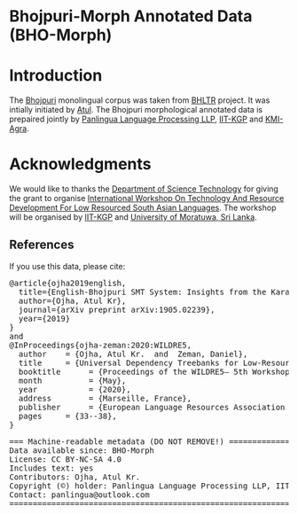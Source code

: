 # Bhojpuri-Morph Annotated Data (BHO-Morph)

# Introduction

The [Bhojpuri](https://en.wikipedia.org/wiki/Bhojpuri_language) monolingual corpus was taken from [BHLTR](https://github.com/shashwatup9k/bho-resources) project. It was intially initiated by [Atul](https://www.nuigalway.ie/science-engineering/staff-profiles/atulkumarojha/). The Bhojpuri morphological annotated data is prepaired
jointly by [Panlingua Language Processing LLP](http://panlingua.co.in/), [IIT-KGP](http://www.iitkgp.ac.in/) and [KMI-Agra](https://www.ctrans.in/departments/linguistics).


# Acknowledgments

We would like to thanks the [Department of Science Technology](https://dst.gov.in) for giving the grant to organise [International Workshop On Technology And Resource Development For Low Resourced South Asian Languages](https://dst.gov.in/sites/default/files/Announcement%20of%20results%20of%20Indo-SriLanka%20Joint%20bilateral%20Call-2019%20%281%29.pdf). The workshop will be organised by [IIT-KGP](http://www.iitkgp.ac.in/) and [University of Moratuwa, Sri Lanka](https://uom.lk/). 

## References
If you use this data, please cite:
<pre>
@article{ojha2019english,
  title={English-Bhojpuri SMT System: Insights from the Karaka Model},
  author={Ojha, Atul Kr},
  journal={arXiv preprint arXiv:1905.02239},
  year={2019}
}
and 
@InProceedings{ojha-zeman:2020:WILDRE5,
  author    = {Ojha, Atul Kr.  and  Zeman, Daniel},
  title     = {Universal Dependency Treebanks for Low-Resource Indian Languages: The Case of Bhojpuri},
  booktitle      = {Proceedings of the WILDRE5– 5th Workshop on Indian Language Data: Resources and Evaluation},
  month          = {May},
  year           = {2020},
  address        = {Marseille, France},
  publisher      = {European Language Resources Association (ELRA)},
  pages     = {33--38},
}
</pre>

<pre>
=== Machine-readable metadata (DO NOT REMOVE!) ================================
Data available since: BHO-Morph
License: CC BY-NC-SA 4.0
Includes text: yes
Contributors: Ojha, Atul Kr.
Copyright (©) holder: Panlingua Language Processing LLP, IIT-KGP, University of Moratuwa, Sri Lanka and KMI-Agra .
Contact: panlingua@outlook.com
===============================================================================
</pre>
